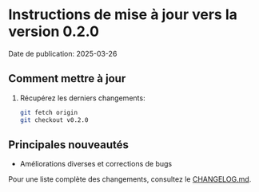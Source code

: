 # Instructions de mise à jour vers la version 0.2.0

Date de publication: 2025-03-26

## Comment mettre à jour

1. Récupérez les derniers changements:
   ```bash
   git fetch origin
   git checkout v0.2.0
   ```

## Principales nouveautés

- Améliorations diverses et corrections de bugs

Pour une liste complète des changements, consultez le [CHANGELOG.md](./CHANGELOG.md).
